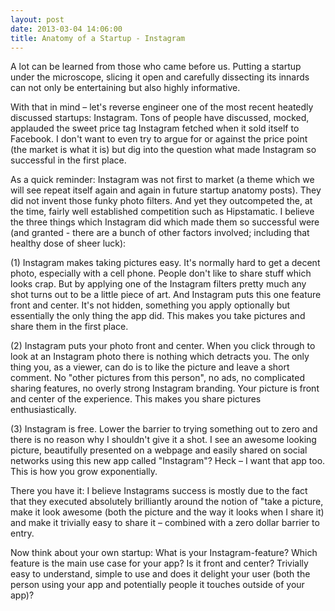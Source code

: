 ```yaml
---
layout: post
date: 2013-03-04 14:06:00
title: Anatomy of a Startup - Instagram
---
```

A lot can be learned from those who came before us. Putting a startup under the microscope, slicing it open and carefully dissecting its innards can not only be entertaining but also highly informative.

With that in mind – let's reverse engineer one of the most recent heatedly discussed startups: Instagram. Tons of people have discussed, mocked, applauded the sweet price tag Instagram fetched when it sold itself to Facebook. I don't want to even try to argue for or against the price point (the market is what it is) but dig into the question what made Instagram so successful in the first place.

As a quick reminder: Instagram was not first to market (a theme which we will see repeat itself again and again in future startup anatomy posts). They did not invent those funky photo filters. And yet they outcompeted the, at the time, fairly well established competition such as Hipstamatic. I believe the three things which Instagram did which made them so successful were (and granted - there are a bunch of other factors involved; including that healthy dose of sheer luck):

(1) Instagram makes taking pictures easy. It's normally hard to get a decent photo, especially with a cell phone. People don't like to share stuff which looks crap. But by applying one of the Instagram filters pretty much any shot turns out to be a little piece of art. And Instagram puts this one feature front and center. It's not hidden, something you apply optionally but essentially the only thing the app did. This makes you take pictures and share them in the first place.

(2) Instagram puts your photo front and center. When you click through to look at an Instagram photo there is nothing which detracts you. The only thing you, as a viewer, can do is to like the picture and leave a short comment. No "other pictures from this person", no ads, no complicated sharing features, no overly strong Instagram branding. Your picture is front and center of the experience. This makes you share pictures enthusiastically.

(3) Instagram is free. Lower the barrier to trying something out to zero and there is no reason why I shouldn't give it a shot. I see an awesome looking picture, beautifully presented on a webpage and easily shared on social networks using this new app called "Instagram"? Heck – I want that app too. This is how you grow exponentially.

There you have it: I believe Instagrams success is mostly due to the fact that they executed absolutely brilliantly around the notion of "take a picture, make it look awesome (both the picture and the way it looks when I share it) and make it trivially easy to share it – combined with a zero dollar barrier to entry.

Now think about your own startup: What is your Instagram-feature? Which feature is the main use case for your app? Is it front and center? Trivially easy to understand, simple to use and does it delight your user (both the person using your app and potentially people it touches outside of your app)?